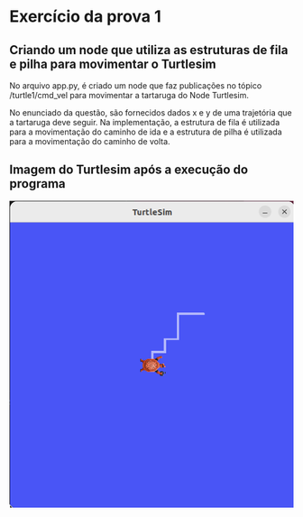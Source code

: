 # Exercício da prova 1

## Criando um node que utiliza as estruturas de fila e pilha para movimentar o Turtlesim

No arquivo app.py, é criado um node que faz publicações no tópico /turtle1/cmd_vel para movimentar a tartaruga do Node Turtlesim.

No enunciado da questão, são fornecidos dados x e y de uma trajetória que a tartaruga deve seguir.
Na implementação, a estrutura de fila é utilizada para a movimentação do caminho de ida e a estrutura de pilha é utilizada para a movimentação do caminho de volta.


## Imagem do Turtlesim após a execução do programa

![1684524890788](image/readme/1684524890788.png)

